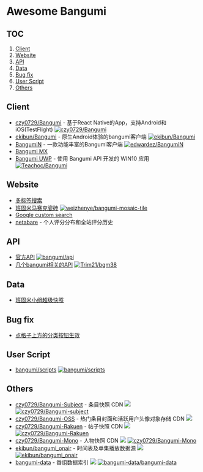 # Awesome Bangumi

## TOC

1. [Client](#client)
2. [Website](#website)
3. [API](#api)
4. [Data](#data)
5. [Bug fix](#bug-fix)
6. [User Script](#user-script)
7. [Others](#others)

## Client

- [czy0729/Bangumi](https://github.com/czy0729/Bangumi) - 基于React Native的App，支持Android和iOS(TestFlight) [![czy0729/Bangumi](https://img.shields.io/github/last-commit/czy0729/Bangumi?logo=Github)](https://github.com/czy0729/Bangumi) 
- [ekibun/Bangumi](https://github.com/ekibun/Bangumi) - 原生Android体验的bangumi客户端 [![ekibun/Bangumi](https://img.shields.io/github/last-commit/ekibun/Bangumi?logo=Github)](https://github.com/ekibun/Bangumi) 
- [BangumiN](https://bangumin.app/) - 一款功能丰富的Bangumi客户端 [![edwardez/BangumiN](https://img.shields.io/github/last-commit/edwardez/BangumiN?logo=Github)](https://github.com/edwardez/BangumiN) 
- [Bangumi MX](http://bgmx.mysxl.cn/)
- [Bangumi UWP](https://bgm.tv/group/topic/349898) - 使用 Bangumi API 开发的 WIN10 应用 [![Teachoc/Bangumi](https://img.shields.io/github/last-commit/Teachoc/Bangumi?logo=Github)](https://github.com/Teachoc/Bangumi) 

## Website

- [多标签搜索](https://windrises.net/bgmtools/multitag/)
- [班固米马赛克瓷砖](https://bgm.tv/group/topic/344198) [![weizhenye/bangumi-mosaic-tile](https://img.shields.io/github/last-commit/weizhenye/bangumi-mosaic-tile?logo=Github)](https://github.com/weizhenye/bangumi-mosaic-tile) 
- [Google custom search](https://cse.google.com/cse?cx=008561732579436191137:pumvqkbpt6w#gsc.tab=0)
- [netabare](https://netaba.re/) - 个人评分分布和全站评分历史

## API

- [官方API](https://github.com/bangumi/api) [![bangumi/api](https://img.shields.io/github/last-commit/bangumi/api?logo=Github)](https://github.com/bangumi/api) 
- [几个bangumi相关的API](https://bgm.tv/group/topic/355388) [![Trim21/bgm38](https://img.shields.io/github/last-commit/Trim21/bgm38?logo=Github)](https://github.com/Trim21/bgm38) 

## Data

- [班固米小组超级快照](https://bgm.tv/group/topic/355832)

## Bug fix

- [点格子上方的分类按钮生效](https://greasyfork.org/zh-CN/scripts/392858-bangumi-%E7%82%B9%E6%A0%BC%E5%AD%90%E4%B8%8A%E6%96%B9%E7%9A%84%E5%88%86%E7%B1%BB%E6%8C%89%E9%92%AE%E7%94%9F%E6%95%88)

## User Script

- [bangumi/scripts](https://github.com/bangumi/scripts) [![bangumi/scripts](https://img.shields.io/github/last-commit/bangumi/scripts?logo=Github)](https://github.com/bangumi/scripts) 

## Others

- [czy0729/Bangumi-Subject](https://github.com/czy0729/Bangumi-subject) - 条目快照 CDN ![](https://data.jsdelivr.com/v1/package/gh/czy0729/Bangumi-Subject/badge)  [![czy0729/Bangumi-subject](https://img.shields.io/github/last-commit/czy0729/Bangumi-subject?logo=Github)](https://github.com/czy0729/Bangumi-subject) 
- [czy0729/Bangumi-OSS](https://www.jsdelivr.com/package/gh/czy0729/Bangumi-OSS) - 热门条目封面和活跃用户头像对象存储 CDN ![](https://data.jsdelivr.com/v1/package/gh/czy0729/Bangumi-OSS/badge) 
- [czy0729/Bangumi-Rakuen](https://github.com/czy0729/Bangumi-Rakuen) - 帖子快照 CDN ![](https://data.jsdelivr.com/v1/package/gh/czy0729/Bangumi-Rakuen/badge)  [![czy0729/Bangumi-Rakuen](https://img.shields.io/github/last-commit/czy0729/Bangumi-Rakuen?logo=Github)](https://github.com/czy0729/Bangumi-Rakuen) 
- [czy0729/Bangumi-Mono](https://github.com/czy0729/Bangumi-Mono) - 人物快照 CDN ![](https://data.jsdelivr.com/v1/package/gh/czy0729/Bangumi-Mono/badge)  [![czy0729/Bangumi-Mono](https://img.shields.io/github/last-commit/czy0729/Bangumi-Mono?logo=Github)](https://github.com/czy0729/Bangumi-Mono) 
- [ekibun/bangumi_onair](https://github.com/ekibun/bangumi_onair) - 时间表及单集播放数据源 ![](https://data.jsdelivr.com/v1/package/gh/ekibun/bangumi_onair/badge)  [![ekibun/bangumi_onair](https://img.shields.io/github/last-commit/ekibun/bangumi_onair?logo=Github)](https://github.com/ekibun/bangumi_onair) 
- [bangumi-data](https://github.com/bangumi-data/bangumi-data) - 番组数据索引 ![](https://data.jsdelivr.com/v1/package/npm/bangumi-data/badge)  [![bangumi-data/bangumi-data](https://img.shields.io/github/last-commit/bangumi-data/bangumi-data?logo=Github)](https://github.com/bangumi-data/bangumi-data) 


